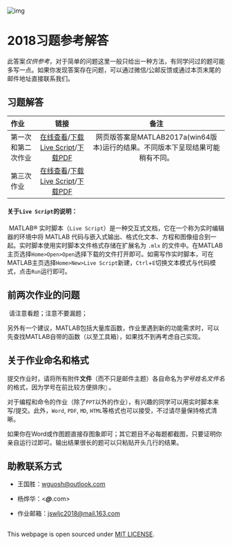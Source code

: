 ![img](http://course.bnu.edu.cn/course/jswl/images/design_01.gif)

# 2018习题参考解答

​	此答案*仅供参考*，对于简单的问题这里一般只给出一种方法，有同学问过的题可能多写一点。$%对于具有讨论意义的题目，我们也可能列出同学们作业中的优秀解法。$如果你发现答案存在问题，可以通过微信/公邮反馈或通过本页末尾的邮件地址直接联系我们。

## 习题解答

| 作业        |                    链接                    | 备注 |
| :-------- | :-: |:--------------------------------------: |
| 第一次和第二次作业 | [在线查看](https://wang-guosheng.github.io/CompPhyExs/ex1ex2.html)/[下载Live Script](https://wang-guosheng.github.io/CompPhyExs/ex1ex2.mlx)/[下载PDF](https://wang-guosheng.github.io/CompPhyExs/ex1ex2.pdf) |网页版答案是MATLAB2017a(win64版本)运行的结果。不同版本下呈现结果可能稍有不同。|
| 第三次作业     | [在线查看](https://wang-guosheng.github.io/CompPhyExs/ex3.html)/[下载Live Script](https://wang-guosheng.github.io/CompPhyExs/ex3.mlx)/[下载PDF](https://wang-guosheng.github.io/CompPhyExs/ex3.pdf) ||

#### 关于`Live Script`的说明：

​	MATLAB® 实时脚本（`Live Script`）是一种交互式文档，它在一个称为实时编辑器的环境中将 MATLAB 代码与嵌入式输出、格式化文本、方程和图像组合到一起。实时脚本使用实时脚本文件格式存储在扩展名为 `.mlx` 的文件中。在MATLAB主页选择`Home>Open>Open`选择下载的文件打开即可。如需写作实时脚本，可在MATLAB主页选择`Home>New>Live Script`新建，`Ctrl`+`E`切换文本模式与代码模式，点击`Run`运行即可。

## 前两次作业的问题

​	请注意看题；注意不要漏题；

​	另外有一个建议，MATLAB包括大量库函数，作业里遇到新的功能需求时，可以先查找MATLAB自带的函数（以至工具箱），如果找不到再考虑自己实现。

## 关于作业命名和格式

​	提交作业时，请将所有附件**文件**（而不只是邮件主题）各自命名为*学号姓名文件名*的格式，因为学号在前比较方便排序`👦` 。

​	对于编程和命令的作业（除了`PPT`以外的作业），有兴趣的同学可以用实时脚本来写/提交。此外，`Word`, `PDF`, `MD`, `HTML`等格式也可以接受，不过请尽量保持格式清晰。

​	如果你在Word或作图题直接存图象即可；其它题目不必每题都截图，只要证明你亲自运行过即可。输出结果很长的题可以只粘贴开头几行的结果。

## 助教联系方式

- 王国胜：<wguosh@outlook.com>

- 杨烨华：<***@***.com>

- 作业邮箱：<jswljc2018@mail.163.com>

##  

This webpage is open sourced under [MIT LICENSE](https://wang-guosheng.github.io/CompPhyExs/LICENSE.html).